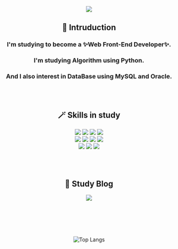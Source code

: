 <!--
**zosunny/zosunny** is a ✨ _special_ ✨ repository because its `README.md` (this file) appears on your GitHub profile.

Here are some ideas to get you started:

- 🔭 I’m currently working on ...
- 🌱 I’m currently learning ...
- 👯 I’m looking to collaborate on ...
- 🤔 I’m looking for help with ...
- 💬 Ask me about ...
- 📫 How to reach me: ...
- 😄 Pronouns: ...
- ⚡ Fun fact: ...
-->
<div align=center>
  <img src="https://capsule-render.vercel.app/api?type=waving&color=00D2FC&height=270&section=header&text=Hi,%20there&fontSize=75&fontColor=FFFFFF&fontAlign=50&fontAlignY=35&desc=Welcome%20to%20my%20github!&descSize=30&descAlign=50&descAlignY=57" />
  <h2>👋 Intruduction</h2>
  <h3>I'm studying to become a ✨Web Front-End Developer✨.</h3>
  <h3>I'm studying Algorithm using Python.</h3>
  <h3>And I also interest in DataBase using MySQL and Oracle.</h3>
  
  <br/><br/>
  
  <h2>🪄 Skills in study</h2>
  <img src="https://img.shields.io/badge/HTML5-E34F26?style=flat&logo=HTML5&logoColor=white"/>
  <img src="https://img.shields.io/badge/CSS3-1572B6?style=flat&logo=CSS3&logoColor=white"/>
  <img src="https://img.shields.io/badge/Sass-CC6699?style=flat&logo=Sass&logoColor=white"/>
  <img src="https://img.shields.io/badge/Bootstrap-7952B3?style=flat&logo=Bootstrap&logoColor=white"/>
  <br/>
  <img src="https://img.shields.io/badge/JavaScript-F7DF1E?style=flat&logo=JavaScript&logoColor=white"/>
  <img src="https://img.shields.io/badge/TypeScript-3178C6?style=flat&logo=TypeScript&logoColor=white"/>
  <img src="https://img.shields.io/badge/Node.js-339933?style=flat&logo=Node.js&logoColor=white"/>
  <img src="https://img.shields.io/badge/React-61DAFB?style=flat&logo=React&logoColor=white"/>
  <br/>
  <img src="https://img.shields.io/badge/Python-3776AB?style=flat&logo=Python&logoColor=white"/>
  <img src="https://img.shields.io/badge/MySQL-4479A1?style=flat&logo=MySQL&logoColor=white"/>
  <img src="https://img.shields.io/badge/Oracle-F80000?style=flat&logo=Oracle&logoColor=white"/>
  
  <br/><br/>
  
  <h2>📖 Study Blog</h2>
  <a href="https://velog.io/@hrzo1617"><img src="https://img.shields.io/badge/Tech Vlog-20C997?style=flat&logo=Velog&logoColor=white"/></a>
  
 <br/><br/>
 <!--
 ![zosunny's GitHub stats](https://github-readme-stats.vercel.app/api?username=zosunny&show_icons=true&theme=merko)
  -->
 <br/><br/>
 ![Top Langs](https://github-readme-stats.vercel.app/api/top-langs/?username=zosunny&layout=compact&theme=radical)

</div>
